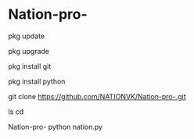 # Nation-pro-

pkg update

pkg upgrade

pkg install git 

pkg install python

git clone https://github.com/NATIONVK/Nation-pro-.git

ls
cd 

Nation-pro-
python nation.py
 
